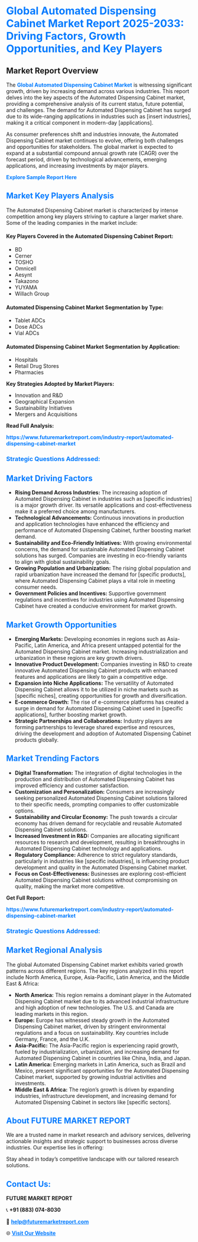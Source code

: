 <h1 style="color: #007BFF;">Global Automated Dispensing Cabinet Market Report 2025-2033: Driving Factors, Growth Opportunities, and Key Players</h1>

<section id="overview">
<h2>Market Report Overview</h2>
<p>The <a href="https://www.futuremarketreport.com/industry-report/automated-dispensing-cabinet-market" style="color: #007BFF; text-decoration: none;"><strong>Global Automated Dispensing Cabinet Market</strong></a> is witnessing significant growth, driven by increasing demand across various industries. This report delves into the key aspects of the Automated Dispensing Cabinet market, providing a comprehensive analysis of its current status, future potential, and challenges. The demand for Automated Dispensing Cabinet has surged due to its wide-ranging applications in industries such as [insert industries], making it a critical component in modern-day [applications].</p>
<p>As consumer preferences shift and industries innovate, the Automated Dispensing Cabinet market continues to evolve, offering both challenges and opportunities for stakeholders. The global market is expected to expand at a substantial compound annual growth rate (CAGR) over the forecast period, driven by technological advancements, emerging applications, and increasing investments by major players.</p>
</section>

<section id="overview">
<p><a href="https://www.futuremarketreport.com/request-sample/reportId=76977" style="color: #007BFF; text-decoration: none;"><strong>Explore Sample Report Here</strong></a></p>
</section>

<section id="key-players">
<h2 style="color: #007BFF;">Market Key Players Analysis</h2>
<p>The Automated Dispensing Cabinet market is characterized by intense competition among key players striving to capture a larger market share. Some of the leading companies in the market include:</p>
<h4>Key Players Covered in the Automated Dispensing Cabinet Report:</h4>
<ul><li>BD</li><li>Cerner</li><li>TOSHO</li><li>Omnicell</li><li>Aesynt</li><li>Takazono</li><li>YUYAMA</li><li>Willach Group</li></ul>
<h4>Automated Dispensing Cabinet Market Segmentation by Type:</h4>
<ul><li>Tablet ADCs</li><li>Dose ADCs</li><li>Vial ADCs</li></ul>

<h4>Automated Dispensing Cabinet Market Segmentation by Application:</h4>
<ul><li>Hospitals</li><li>Retail Drug Stores</li><li>Pharmacies</li></ul>
<p><strong>Key Strategies Adopted by Market Players:</strong></p>
<ul>
<li>Innovation and R&D</li>
<li>Geographical Expansion</li>
<li>Sustainability Initiatives</li>
<li>Mergers and Acquisitions</li>
</ul>
</section>

<section>
<p><strong>Read Full Analysis: </strong></p><a href="https://www.futuremarketreport.com/industry-report/automated-dispensing-cabinet-market" style="color: #007BFF; text-decoration: none;"><strong>https://www.futuremarketreport.com/industry-report/automated-dispensing-cabinet-market</strong></a>
<h3 style="color: #007BFF;">Strategic Questions Addressed:</h3>
</section>

<section id="driving-factors">
<h2 style="color: #007BFF;">Market Driving Factors</h2>
<ul>
<li><strong>Rising Demand Across Industries:</strong> The increasing adoption of Automated Dispensing Cabinet in industries such as [specific industries] is a major growth driver. Its versatile applications and cost-effectiveness make it a preferred choice among manufacturers.</li>
<li><strong>Technological Advancements:</strong> Continuous innovations in production and application technologies have enhanced the efficiency and performance of Automated Dispensing Cabinet, further boosting market demand.</li>
<li><strong>Sustainability and Eco-Friendly Initiatives:</strong> With growing environmental concerns, the demand for sustainable Automated Dispensing Cabinet solutions has surged. Companies are investing in eco-friendly variants to align with global sustainability goals.</li>
<li><strong>Growing Population and Urbanization:</strong> The rising global population and rapid urbanization have increased the demand for [specific products], where Automated Dispensing Cabinet plays a vital role in meeting consumer needs.</li>
<li><strong>Government Policies and Incentives:</strong> Supportive government regulations and incentives for industries using Automated Dispensing Cabinet have created a conducive environment for market growth.</li>
</ul>
</section>

<section id="growth-opportunities">
<h2 style="color: #007BFF;">Market Growth Opportunities</h2>
<ul>
<li><strong>Emerging Markets:</strong> Developing economies in regions such as Asia-Pacific, Latin America, and Africa present untapped potential for the Automated Dispensing Cabinet market. Increasing industrialization and urbanization in these regions are key growth drivers.</li>
<li><strong>Innovative Product Development:</strong> Companies investing in R&D to create innovative Automated Dispensing Cabinet products with enhanced features and applications are likely to gain a competitive edge.</li>
<li><strong>Expansion into Niche Applications:</strong> The versatility of Automated Dispensing Cabinet allows it to be utilized in niche markets such as [specific niches], creating opportunities for growth and diversification.</li>
<li><strong>E-commerce Growth:</strong> The rise of e-commerce platforms has created a surge in demand for Automated Dispensing Cabinet used in [specific applications], further boosting market growth.</li>
<li><strong>Strategic Partnerships and Collaborations:</strong> Industry players are forming partnerships to leverage shared expertise and resources, driving the development and adoption of Automated Dispensing Cabinet products globally.</li>
</ul>
</section>

<section id="trending-factors">
<h2 style="color: #007BFF;">Market Trending Factors</h2>
<ul>
<li><strong>Digital Transformation:</strong> The integration of digital technologies in the production and distribution of Automated Dispensing Cabinet has improved efficiency and customer satisfaction.</li>
<li><strong>Customization and Personalization:</strong> Consumers are increasingly seeking personalized Automated Dispensing Cabinet solutions tailored to their specific needs, prompting companies to offer customizable options.</li>
<li><strong>Sustainability and Circular Economy:</strong> The push towards a circular economy has driven demand for recyclable and reusable Automated Dispensing Cabinet solutions.</li>
<li><strong>Increased Investment in R&D:</strong> Companies are allocating significant resources to research and development, resulting in breakthroughs in Automated Dispensing Cabinet technology and applications.</li>
<li><strong>Regulatory Compliance:</strong> Adherence to strict regulatory standards, particularly in industries like [specific industries], is influencing product development and quality in the Automated Dispensing Cabinet market.</li>
<li><strong>Focus on Cost-Effectiveness:</strong> Businesses are exploring cost-efficient Automated Dispensing Cabinet solutions without compromising on quality, making the market more competitive.</li>
</ul>
</section>

<section>
<p><strong>Get Full Report: </strong></p><a href="https://www.futuremarketreport.com/industry-report/automated-dispensing-cabinet-market" style="color: #007BFF; text-decoration: none;"><strong>https://www.futuremarketreport.com/industry-report/automated-dispensing-cabinet-market</strong></a>
<h3 style="color: #007BFF;">Strategic Questions Addressed:</h3>
</section>


<section id="regional-analysis">
<h2 style="color: #007BFF;">Market Regional Analysis</h2>
<p>The global Automated Dispensing Cabinet market exhibits varied growth patterns across different regions. The key regions analyzed in this report include North America, Europe, Asia-Pacific, Latin America, and the Middle East & Africa:</p>
<ul>
<li><strong>North America:</strong> This region remains a dominant player in the Automated Dispensing Cabinet market due to its advanced industrial infrastructure and high adoption of new technologies. The U.S. and Canada are leading markets in this region.</li>
<li><strong>Europe:</strong> Europe has witnessed steady growth in the Automated Dispensing Cabinet market, driven by stringent environmental regulations and a focus on sustainability. Key countries include Germany, France, and the U.K.</li>
<li><strong>Asia-Pacific:</strong> The Asia-Pacific region is experiencing rapid growth, fueled by industrialization, urbanization, and increasing demand for Automated Dispensing Cabinet in countries like China, India, and Japan.</li>
<li><strong>Latin America:</strong> Emerging markets in Latin America, such as Brazil and Mexico, present significant opportunities for the Automated Dispensing Cabinet market, supported by growing industrial activities and investments.</li>
<li><strong>Middle East & Africa:</strong> The region’s growth is driven by expanding industries, infrastructure development, and increasing demand for Automated Dispensing Cabinet in sectors like [specific sectors].</li>
</ul>
</section>

<footer>
<h2 style="color: #007BFF;">About FUTURE MARKET REPORT</h2>
<p>We are a trusted name in market research and advisory services, delivering actionable insights and strategic support to businesses across diverse industries. Our expertise lies in offering:</p>

<p>Stay ahead in today’s competitive landscape with our tailored research solutions.</p>

<h2 style="color: #007BFF;">Contact Us:</h2>
<p><strong>FUTURE MARKET REPORT</strong></p>
<p>📞 <strong>+91 (883) 074-8030</strong></p>
<p>📧 <strong><a href="mailto:help@futuremarketreport.com" style="color: #007BFF;">help@futuremarketreport.com</a></strong></p>
<p>🌐 <strong><a href="https://www.futuremarketreport.com/" style="color: #007BFF;">Visit Our Website</a></strong></p>
</footer>